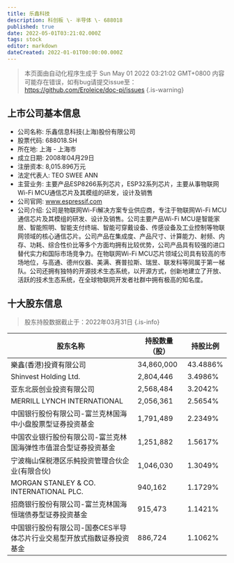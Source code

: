```yaml
---
title: 乐鑫科技
description: 科创板 \- 半导体 \- 688018
published: true
date: 2022-05-01T03:21:02.000Z
tags: stock
editor: markdown
dateCreated: 2022-01-01T00:00:00.000Z
---
```


> 本页面由自动化程序生成于 Sun May 01 2022 03:21:02 GMT+0800
> 内容可能存在错误，如有bug请提交issue至：https://github.com/Eroleice/doc-pi/issues
{.is-warning}

## 上市公司基本信息
- 公司名称: 乐鑫信息科技(上海)股份有限公司
- 股票代码: 688018.SH
- 所在地: 上海 - 上海市
- 成立日期: 2008年04月29日
- 注册资本: 8,015.896万元
- 法定代表人: TEO SWEE ANN
- 主营业务: 主要产品ESP8266系列芯片，ESP32系列芯片，主要从事物联网Wi-Fi MCU通信芯片及其模组的研发，设计及销售
- 公司官网: www.espressif.com
- 公司介绍: 公司是物联网Wi-Fi解决方案专业供应商，专注于物联网Wi-Fi MCU通信芯片及其模组的研发、设计及销售。公司主要产品Wi-Fi MCU是智能家居、智能照明、智能支付终端、智能可穿戴设备、传感设备及工业控制等物联网领域的核心通信芯片。公司产品在集成度、产品尺寸、计算能力、射频、内存、功耗、综合性价比等多个方面均拥有比较优势，公司产品具有较强的进口替代实力和国际市场竞争力。在物联网Wi-Fi MCU芯片领域公司具有较高的市场地位，与高通、德州仪器、美满、赛普拉斯、瑞昱、联发科等同属于第一梯队。公司还拥有独特的开源技术生态系统，以开源方式，创新地建立了开放、活跃的技术生态系统，在全球物联网开发者社群中拥有极高的知名度。


## 十大股东信息
> 股东持股数据截止于：2022年03月31日
{.is-info}

| 股东名称 | 持股数量（股） | 持股比例 |
| --- | --- | --- |
| 樂鑫(香港)投資有限公司 | 34,860,000 | 43.4886% |
| Shinvest Holding Ltd. | 2,804,446 | 3.4986% |
| 亚东北辰创业投资有限公司 | 2,568,484 | 3.2042% |
| MERRILL  LYNCH  INTERNATIONAL | 2,056,361 | 2.5654% |
| 中国银行股份有限公司-富兰克林国海中小盘股票型证券投资基金 | 1,791,489 | 2.2349% |
| 中国农业银行股份有限公司-富兰克林国海弹性市值混合型证券投资基金 | 1,251,882 | 1.5617% |
| 宁波梅山保税港区乐鲀投资管理合伙企业(有限合伙) | 1,046,030 | 1.3049% |
| MORGAN  STANLEY & CO. INTERNATIONAL  PLC. | 940,162 | 1.1729% |
| 招商银行股份有限公司-富兰克林国海恒瑞债券型证券投资基金 | 915,473 | 1.1421% |
| 中国银行股份有限公司-国泰CES半导体芯片行业交易型开放式指数证券投资基金 | 886,724 | 1.1062% |




